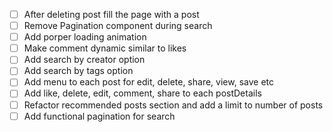 - [ ] After deleting post fill the page with a post
- [ ] Remove Pagination component during search
- [ ] Add porper loading animation
- [ ] Make comment dynamic similar to likes
- [ ] Add search by creator option
- [ ] Add search by tags option
- [ ] Add menu to each post for edit, delete, share, view, save etc
- [ ] Add like, delete, edit, comment, share to each postDetails
- [ ] Refactor recommended posts section and add a limit to number of posts 
- [ ] Add functional pagination for search

